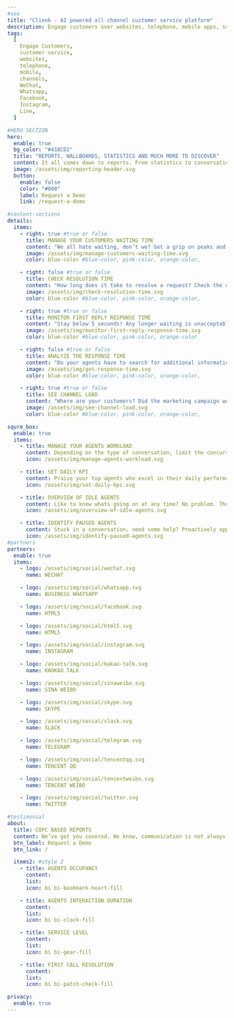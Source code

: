 ```yaml
---
#seo
title: "Clienk - AI powered all channel customer service platform"
description: Engage customers over websites, telephone, mobile apps, social media channels like WeChat, Whatsapp, Facebook, Instagram and many other popular messaging apps.
tags:
  [
    Engage Customers,
    customer service,
    websites,
    telephone,
    mobile,
    channels,
    WeChat,
    Whatsapp,
    Facebook,
    Instagram,
    Line,
  ]

#HERO SECTION
hero:
  enable: true
  bg_color: "#418CD2"
  title: "REPORTS, WALLBOARDS, STATISTICS AND MUCH MORE TO DISCOVER"
  content: It all comes down to reports. From statistics to conversational analytics. We got your covered for your next presentation to the board. Copy - paste and go!
  image: /assets/img/reporting-header.svg
  button:
    enable: false
    color: "#000"
    label: Request a Demo
    link: /request-a-demo

#content-sections
details:
  items:
    - right: true #true or false
      title: MANAGE YOUR CUSTOMERS WAITING TIME
      content: "We all hate waiting, don’t we? Get a grip on peaks and quickly act to balance the load to other agents."
      image: /assets/img/manage-customers-waiting-time.svg
      color: blue-color #blue-color, pink-color, orange-color,

    - right: false #true or false
      title: CHECK RESOLUTION TIME
      content: "How long does it take to resolve a request? Check the details, there might be some valid customer information to improve your products/services."
      image: /assets/img/check-resolution-time.svg
      color: blue-color #blue-color, pink-color, orange-color,

    - right: true #true or false
      title: MONITOR FIRST REPLY RESPONSE TIME
      content: "Stay below 5 seconds! Any longer waiting is unacceptable. Let those agents know who miss the target"
      image: /assets/img/monitor-first-reply-response-time.svg
      color: blue-color #blue-color, pink-color, orange-color

    - right: false #true or false
      title: ANALYZE THE RESPONSE TIME
      content: "Do your agents have to search for additional information in other resources? Monitor how longs it takes for them to reply to your customer's requests. Time is money!"
      image: /assets/img/get-response-time.svg
      color: blue-color #blue-color, pink-color, orange-color,

    - right: true #true or false
      title: SEE CHANNEL LOAD
      content: "Where are your customers? Did the marketing campaign work? Check the live boards to know the details instantly."
      image: /assets/img/see-channel-load.svg
      color: blue-color #blue-color, pink-color, orange-color,

squre_box:
  enable: true
  items:
    - title: MANAGE YOUR AGENTS WORKLOAD
      content: Depending on the type of conversation, limit the concurrent conversations per agent to keep...
      icon: /assets/img/manage-agents-workload.svg

    - title: SET DAILY KPI
      content: Praise your top agents who excel in their daily performance. Motivate those who didn’t make...
      icon: /assets/img/set-daily-kpi.svg

    - title: OVERVIEW OF IDLE AGENTS
      content: Like to know whats going on at any time? No problem. The dashboard reveals much more than simple...
      icon: /assets/img/overview-of-idle-agents.svg

    - title: IDENTIFY PAUSED AGENTS
      content: Stuck in a conversation, need some help? Proactively approach your agents to support them when...
      icon: /assets/img/identify-paused-agents.svg
#partners
partners:
  enable: true
  items:
    - logo: /assets/img/social/wechat.svg
      name: WECHAT

    - logo: /assets/img/social/whatsapp.svg
      name: BUSINESS WHATSAPP

    - logo: /assets/img/social/facebook.svg
      name: HTML5

    - logo: /assets/img/social/html5.svg
      name: HTML5

    - logo: /assets/img/social/instagram.svg
      name: INSTAGRAM

    - logo: /assets/img/social/kakao-talk.svg
      name: KAOKAO TALK

    - logo: /assets/img/social/sinaweibo.svg
      name: SINA WEIBO

    - logo: /assets/img/social/skype.svg
      name: SKYPE

    - logo: /assets/img/social/slack.svg
      name: SLACK

    - logo: /assets/img/social/telegram.svg
      name: TELEGRAM

    - logo: /assets/img/social/tencentqq.svg
      name: TENCENT QQ

    - logo: /assets/img/social/tencentweibo.svg
      name: TENCENT WEIBO

    - logo: /assets/img/social/twitter.svg
      name: TWITTER

#testimonial
about:
  title: COPC BASED REPORTS
  content: We’ve got you covered. We know, communication is not always on live chat. Clienk also lets you attend to your social media comments and ask for some feedback to your customers without having to use any other tool
  btn_label: Request a Demo
  btn_link: /

  items2: #style 2
    - title: AGENTS OCCUPANCY
      content:
      list:
      icon: bi bi-bookmark-heart-fill

    - title: AGENTS INTERACTION DURATION
      content:
      list:
      icon: bi bi-clock-fill

    - title: SERVICE LEVEL
      content:
      list:
      icon: bi bi-gear-fill

    - title: FIRST CALL RESOLUTION
      content:
      list:
      icon: bi bi-patch-check-fill

privacy:
  enable: true
---
```

